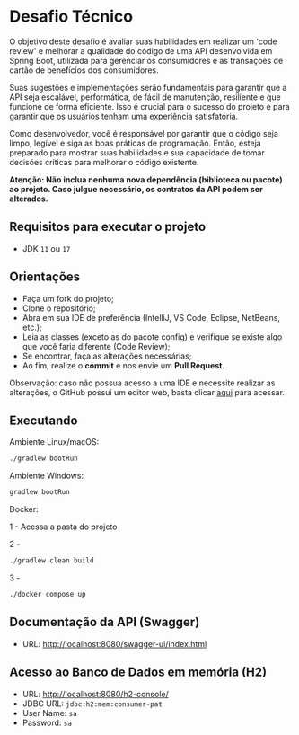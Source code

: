 # Desafio Técnico

O objetivo deste desafio é avaliar suas habilidades em realizar um 'code review' e melhorar a qualidade do código de 
uma API desenvolvida em Spring Boot, utilizada para gerenciar os consumidores e as transações de cartão de benefícios dos consumidores. 

Suas sugestões e implementações serão fundamentais para garantir que a API seja escalável, performática, de fácil de manutenção, 
resiliente e que funcione de forma eficiente. Isso é crucial para o sucesso do projeto e para garantir que os usuários tenham uma experiência satisfatória. 

Como desenvolvedor, você é responsável por garantir que o código seja limpo, legível e siga as boas práticas de programação. 
Então, esteja preparado para mostrar suas habilidades e sua capacidade de tomar decisões críticas para melhorar o código existente.

**Atenção: Não inclua nenhuma nova dependência (biblioteca ou pacote) ao projeto. Caso julgue necessário, os contratos da API podem ser alterados.**

## Requisitos para executar o projeto

* JDK `11` ou `17`

## Orientações 

* Faça um fork do projeto;
* Clone o repositório;
* Abra em sua IDE de preferência (IntelliJ, VS Code, Eclipse, NetBeans, etc.); 
* Leia as classes (exceto as do pacote config) e verifique se existe algo que você faria diferente (Code Review); 
* Se encontrar, faça as alterações necessárias;
* Ao fim, realize o **commit** e nos envie um **Pull Request**.

Observação: caso não possua acesso a uma IDE e necessite realizar as alterações, o GitHub possui um editor web, 
basta clicar [aqui](https://github.dev/alelo-dev/consumer-pat) para acessar.

## Executando
Ambiente Linux/macOS:
```bash
./gradlew bootRun
```
Ambiente Windows:
```cmd
gradlew bootRun
```

Docker:

1 - Acessa a pasta do projeto

2 -
 
```bash 
./gradlew clean build
```

3 -

```bash 
./docker compose up
```


## Documentação da API (Swagger)

* URL: [http://localhost:8080/swagger-ui/index.html](http://localhost:8080/swagger-ui/index.html)

## Acesso ao Banco de Dados em memória (H2)

* URL: [http://localhost:8080/h2-console/](http://localhost:8080/h2-console/)
* JDBC URL: `jdbc:h2:mem:consumer-pat`
* User Name: `sa`
* Password: `sa`
